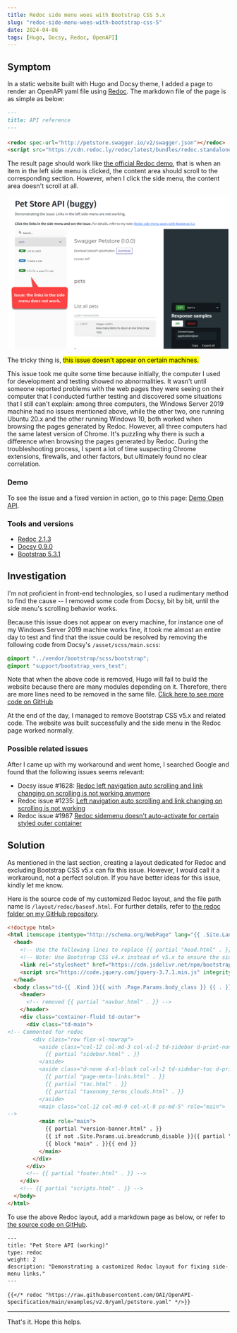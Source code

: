 ```yaml
---
title: Redoc side menu woes with Bootstrap CSS 5.x
slug: "redoc-side-menu-woes-with-bootstrap-css-5"
date: 2024-04-06
tags: [Hugo, Docsy, Redoc, OpenAPI]
---
```


## Symptom

In a static website built with Hugo and Docsy theme, I added a page to render an OpenAPI yaml file using [Redoc](https://redocly.com/docs/redoc/). The markdown file of the page is as simple as below:

```markdown
---
title: API reference
---

<redoc spec-url="http://petstore.swagger.io/v2/swagger.json"></redoc>
<script src="https://cdn.redoc.ly/redoc/latest/bundles/redoc.standalone.js"> </script>
```

The result page should work like [the official Redoc demo](https://redocly.github.io/redoc/), that is when an item in the left side menu is clicked, the content area should scroll to the corresponding section. However, when I click the side menu, the content area doesn't scroll at all.

![](images/redoc-sidemenu-issue.png)


The tricky thing is, <mark>this issue doesn't appear on certain machines.</mark>

This issue took me quite some time because initially, the computer I used for development and testing showed no abnormalities. It wasn't until someone reported problems with the web pages they were seeing on their computer that I conducted further testing and discovered some situations that I still can't explain: among three computers, the Windows Server 2019 machine had no issues mentioned above, while the other two, one running Ubuntu 20.x and the other running Windows 10, both worked when browsing the pages generated by Redoc. However, all three computers had the same latest version of Chrome. It's puzzling why there is such a difference when browsing the pages generated by Redoc. During the troubleshooting process, I spent a lot of time suspecting Chrome extensions, firewalls, and other factors, but ultimately found no clear correlation.

### Demo

To see the issue and a fixed version in action, go to this page: [Demo Open API](/docs/demo).

### Tools and versions

- [Redoc 2.1.3](https://github.com/Redocly/redoc)
- [Docsy 0.9.0](https://github.com/google/docsy)
- [Bootstrap 5.3.1](https://github.com/twbs/bootstrap)

## Investigation

I'm not proficient in front-end technologies, so I used a rudimentary method to find the cause -- I removed some code from Docsy, bit by bit, until the side menu's scrolling behavior works.

Because this issue does not appear on every machine, for instance one of my Windows Server 2019 machine works fine, it took me almost an entire day to test and find that the issue could be resolved by removing the following code from Docsy's `/asset/scss/main.scss`:

```scss
@import "../vendor/bootstrap/scss/bootstrap";
@import "support/bootstrap_vers_test";
```

Note that when the above code is removed, Hugo will fail to build the website because there are many modules depending on it. Therefore, there are more lines need to be removed in the same file. [Click here to see more code on GitHub](https://github.com/google/docsy/blob/v0.9.0/assets/scss/main.scss#L8-#L9)

At the end of the day, I managed to remove Bootstrap CSS v5.x and related code. The website was built successfully and the side menu in the Redoc page worked normally.

### Possible related issues

After I came up with my workaround and went home, I searched Google and found that the following issues seems relevant:

- Docsy issue #1628: [Redoc left navigation auto scrolling and link changing on scrolling is not working anymore](https://github.com/google/docsy/issues/1628)
- Redoc issue #1235: [Left navigation auto scrolling and link changing on scrolling is not working](https://github.com/Redocly/redoc/issues/1235)
- Redoc issue #1987 [Redoc sidemenu doesn't auto-activate for certain styled outer container](https://github.com/Redocly/redoc/issues/1987)

## Solution

As mentioned in the last section, creating a layout dedicated for Redoc and excluding Bootstrap CSS v5.x can fix this issue. However, I would call it a workaround, not a perfect solution. If you have better ideas for this issue, kindly let me know.

Here is the source code of my customized Redoc layout, and the file path name is `/layout/redoc/baseof.html`. For further details, refer to [the redoc folder on my GitHub repository](https://github.com/huanlin/huanlin.github.io/tree/redoc-woes-with-bootstrap-css-5.x/layouts/redoc).

```html
<!doctype html>
<html itemscope itemtype="http://schema.org/WebPage" lang="{{ .Site.Language.Lang }}" class="no-js">
  <head>
    <!-- Use the following lines to replace {{ partial "head.html" . }} -->        
    <!-- Note: Use Bootstrap CSS v4.x instead of v5.x to ensure the side-menu links work as expected. -->
    <link rel="stylesheet" href="https://cdn.jsdelivr.net/npm/bootstrap@4.6.2/dist/css/bootstrap.min.css" integrity="sha384-xOolHFLEh07PJGoPkLv1IbcEPTNtaed2xpHsD9ESMhqIYd0nLMwNLD69Npy4HI+N" crossorigin="anonymous">
    <script src="https://code.jquery.com/jquery-3.7.1.min.js" integrity="sha256-/JqT3SQfawRcv/BIHPThkBvs0OEvtFFmqPF/lYI/Cxo=" crossorigin="anonymous"></script>
  </head>
  <body class="td-{{ .Kind }}{{ with .Page.Params.body_class }} {{ . }}{{ end }}">
    <header>
      <!-- removed {{ partial "navbar.html" . }} -->
    </header>
    <div class="container-fluid td-outer">
      <div class="td-main">
<!-- Commented for redoc
        <div class="row flex-xl-nowrap">
          <aside class="col-12 col-md-3 col-xl-2 td-sidebar d-print-none">
            {{ partial "sidebar.html" . }}
          </aside>
          <aside class="d-none d-xl-block col-xl-2 td-sidebar-toc d-print-none">
            {{ partial "page-meta-links.html" . }}
            {{ partial "toc.html" . }}
            {{ partial "taxonomy_terms_clouds.html" . }}
          </aside>
          <main class="col-12 col-md-9 col-xl-8 ps-md-5" role="main">          
-->          
          <main role="main">          
            {{ partial "version-banner.html" . }}
            {{ if not .Site.Params.ui.breadcrumb_disable }}{{ partial "breadcrumb.html" . }}{{ end }}
            {{ block "main" . }}{{ end }}
          </main>
        </div>
      </div>
      <!-- {{ partial "footer.html" . }} -->
    </div>
    <!-- {{ partial "scripts.html" . }} -->
  </body>
</html>
```

To use the above Redoc layout, add a markdown page as below, or refer to [the source code on GitHub](https://github.com/huanlin/huanlin.github.io/blob/redoc-woes-with-bootstrap-css-5.x/content/en/docs/demo/redoc-fixed.md?plain=1).

```text
---
title: "Pet Store API (working)"
type: redoc
weight: 2
description: "Demonstrating a customized Redoc layout for fixing side-menu links." 
---

{{</* redoc "https://raw.githubusercontent.com/OAI/OpenAPI-Specification/main/examples/v2.0/yaml/petstore.yaml" */>}}
```

---

That's it. Hope this helps.
